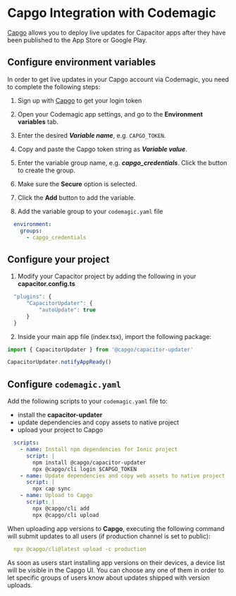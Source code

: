 # Capgo Integration with Codemagic
[Capgo](https://capgo.app/) allows you to deploy live updates for Capacitor apps after they have been published to the App Store or Google Play.

## Configure environment variables

In order to get live updates in your Capgo account via Codemagic, you need to complete the following steps:

1. Sign up with [Capgo](https://capgo.app/) to get your login token

1. Open your Codemagic app settings, and go to the **Environment variables** tab.
2. Enter the desired **_Variable name_**, e.g. `CAPGO_TOKEN`.
3. Copy and paste the Capgo token string as **_Variable value_**.
4. Enter the variable group name, e.g. **_capgo_credentials_**. Click the button to create the group.
5. Make sure the **Secure** option is selected.
6. Click the **Add** button to add the variable.

7. Add the variable group to your `codemagic.yaml` file
``` yaml
  environment:
    groups:
      - capgo_credentials
```

## Configure your project

1. Modify your Capacitor project by adding the following in your **capacitor.config.ts**

``` typescript
  "plugins": {
      "CapacitorUpdater": {
          "autoUpdate": true
      }
  }
```

2. Inside your main app file (index.tsx), import the following package:

``` typescript
import { CapacitorUpdater } from '@capgo/capacitor-updater'

CapacitorUpdater.notifyAppReady()
```

## Configure `codemagic.yaml`

Add the following scripts to your `codemagic.yaml` file to:
- install the **capacitor-updater**
- update dependencies and copy assets to native project
- upload your project to Capgo

``` yaml
  scripts:
    - name: Install npm dependencies for Ionic project
      script: | 
        npm install @capgo/capacitor-updater
        npx @capgo/cli login $CAPGO_TOKEN
    - name: Update dependencies and copy web assets to native project
      script: | 
        npx cap sync
    - name: Upload to Capgo
      script: | 
        npx @capgo/cli add 
        npx @capgo/cli upload
```


When uploading app versions to **Capgo**, executing the following command will submit updates to all users (if production channel is set to public):

``` yaml
  npx @capgo/cli@latest upload -c production
```

As soon as users start installing app versions on their devices, a device list will be visible in the Capgo UI. You can choose any one of them in order to let specific groups of users know about updates shipped with version uploads.
